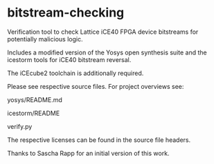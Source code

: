 # bitstream-checking
Verification tool to check Lattice iCE40 FPGA device bitstreams for potentially malicious logic.

Includes a modified version of the Yosys open synthesis suite and the icestorm tools for iCE40 bitstream reversal.

The iCEcube2 toolchain is additionally required.

Please see respective source files.
For project overviews see:

yosys/README.md

icestorm/README

verify.py

The respective licenses can be found in the source file headers.

Thanks to Sascha Rapp for an initial version of this work.

